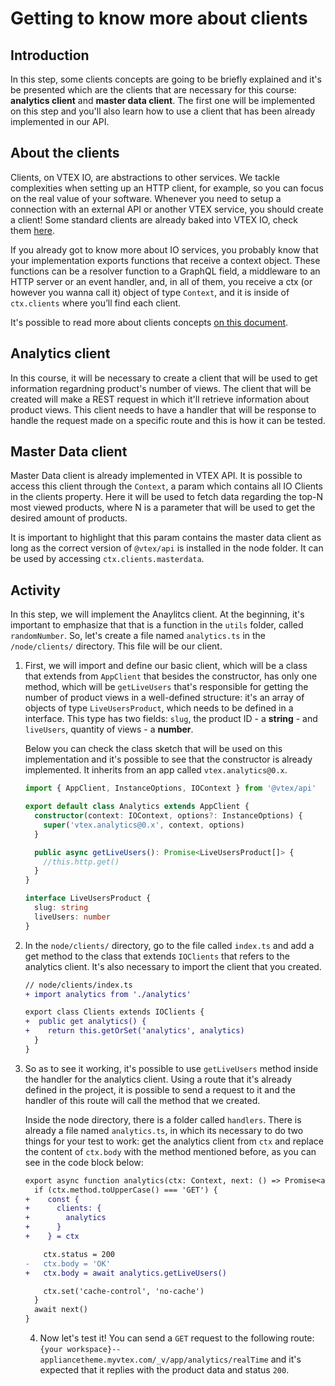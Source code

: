 # Getting to know more about clients

## Introduction
In this step, some clients concepts are going to be briefly explained and it's be presented which are the clients that are necessary for this course: **analytics client** and **master data client**. The first one will be implemented on this step and you'll also learn how to use a client that has been already implemented in our API.

## About the clients
Clients, on VTEX IO, are abstractions to other services. We tackle complexities when setting up an HTTP client, for example, so you can focus on the real value of your software. Whenever you need to setup a connection with an external API or another VTEX service, you should create a client! Some standard clients are already baked into VTEX IO, check them [here](https://github.com/vtex/node-vtex-api/blob/ccf4d8f8d3208007c4bfd558baf979df8d825af8/src/clients/IOClients.ts).

If you already got to know more about IO services, you probably know that your implementation exports functions that receive a context object. These functions can be a resolver function to a GraphQL field, a middleware to an HTTP server or an event handler, and, in all of them, you receive a ctx (or however you wanna call it) object of type `Context`, and it is inside of `ctx.clients` where you’ll find each client.

It's possible to read more about clients concepts [on this document](https://www.notion.so/How-to-use-and-create-Clients-on-VTEX-IO-3598e97a761645e0befdac84a32f339d).

## Analytics client
In this course, it will be necessary to create a client that will be used to get information regardning product's number of views. The client that will be created will make a REST request in which it'll retrieve information about product views. This client needs to have a handler that will be response to handle the request made on a specific route and this is how it can be tested.

## Master Data client

Master Data client is already implemented in VTEX API. It is possible to access this client through the `Context`, a param which contains all IO Clients in the clients property. Here it will be used to fetch data regarding the top-N most viewed products, where N is a parameter that will be used to get the desired amount of products.

It is important to highlight that this param contains the master data client as long as the correct version of `@vtex/api` is installed in the node folder. It can be used by accessing `ctx.clients.masterdata`.


## Activity

In this step, we will implement the Anaylitcs client. At the beginning, it's important to emphasize that that is a function in the `utils` folder, called `randomNumber`. So, let's create a file named `analytics.ts` in the `/node/clients/` directory. This file will be our client.

1. First, we will import and define our basic client, which will be a class that extends from `AppClient` that besides the constructor, has only one method, which will be `getLiveUsers` that's responsible for getting the number of product views in a well-defined structure: it's an array of objects of type `LiveUsersProduct`, which needs to be defined in a interface. This type has two fields: `slug`, the product ID - a **string** - and `liveUsers`, quantity of views - a **number**.

    Below you can check the class sketch that will be used on this implementation and it's possible to see that the constructor is already implemented. It inherits from an app called `vtex.analytics@0.x`.

    ```ts
    import { AppClient, InstanceOptions, IOContext } from '@vtex/api'

    export default class Analytics extends AppClient {
      constructor(context: IOContext, options?: InstanceOptions) {
        super('vtex.analytics@0.x', context, options)
      }

      public async getLiveUsers(): Promise<LiveUsersProduct[]> {
        //this.http.get()
      }
    }

    interface LiveUsersProduct {
      slug: string
      liveUsers: number
    }
    ```

3. In the `node/clients/` directory, go to the file called `index.ts` and add a get method to the class that extends `IOClients` that refers to the analytics client. It's also necessary to import the client that you created.
    ```diff
    // node/clients/index.ts
    + import analytics from './analytics'

    export class Clients extends IOClients {
    +  public get analytics() {
    +    return this.getOrSet('analytics', analytics)
      }
    }
    ```

4. So as to see it working, it's possible to use `getLiveUsers` method inside the handler for the analytics client. Using a route that it's already defined in the project, it is possible to send a request to it and the handler of this route will call the method that we created.

    Inside the node directory, there is a folder called `handlers`. There is already a file named `analytics.ts`, in which its necessary to do two things for your test to work: get the analytics client from `ctx` and replace the content of `ctx.body` with the method mentioned before, as you can see in the code block below:
    ```diff
    export async function analytics(ctx: Context, next: () => Promise<any>) {
      if (ctx.method.toUpperCase() === 'GET') {
    +    const {
    +      clients: {
    +        analytics
    +      }
    +    } = ctx

        ctx.status = 200
    -   ctx.body = 'OK' 
    +   ctx.body = await analytics.getLiveUsers()

        ctx.set('cache-control', 'no-cache')
      }
      await next()
    }
    ```

    4. Now let's test it! You can send a `GET` request to the following route: 
    `{your workspace}--appliancetheme.myvtex.com/_v/app/analytics/realTime` and it's expected that it replies with the product data and status `200`.
